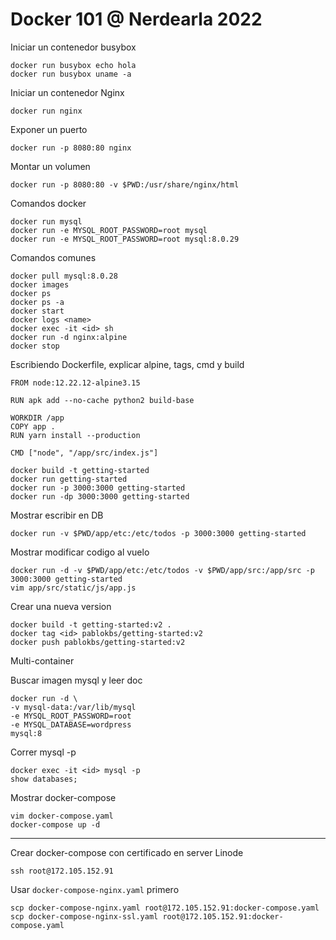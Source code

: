 # Docker 101 @ Nerdearla 2022

Iniciar un contenedor busybox

```
docker run busybox echo hola
docker run busybox uname -a
```

Iniciar un contenedor Nginx

`docker run nginx`

Exponer un puerto

`docker run -p 8080:80 nginx`

Montar un volumen

`docker run -p 8080:80 -v $PWD:/usr/share/nginx/html`

Comandos docker

```
docker run mysql
docker run -e MYSQL_ROOT_PASSWORD=root mysql
docker run -e MYSQL_ROOT_PASSWORD=root mysql:8.0.29
```

Comandos comunes

```
docker pull mysql:8.0.28
docker images
docker ps
docker ps -a
docker start 
docker logs <name>
docker exec -it <id> sh
docker run -d nginx:alpine
docker stop
```

Escribiendo Dockerfile, explicar alpine, tags, cmd y build

```
FROM node:12.22.12-alpine3.15

RUN apk add --no-cache python2 build-base

WORKDIR /app
COPY app .
RUN yarn install --production

CMD ["node", "/app/src/index.js"]
```

```
docker build -t getting-started
docker run getting-started
docker run -p 3000:3000 getting-started
docker run -dp 3000:3000 getting-started
```

Mostrar escribir en DB

```
docker run -v $PWD/app/etc:/etc/todos -p 3000:3000 getting-started
```

Mostrar modificar codigo al vuelo

```
docker run -d -v $PWD/app/etc:/etc/todos -v $PWD/app/src:/app/src -p 3000:3000 getting-started
vim app/src/static/js/app.js
```

Crear una nueva version

```
docker build -t getting-started:v2 .
docker tag <id> pablokbs/getting-started:v2
docker push pablokbs/getting-started:v2
```

Multi-container

Buscar imagen mysql y leer doc

```
docker run -d \
-v mysql-data:/var/lib/mysql
-e MYSQL_ROOT_PASSWORD=root
-e MYSQL_DATABASE=wordpress
mysql:8
```

Correr mysql -p

```
docker exec -it <id> mysql -p
show databases;
```

Mostrar docker-compose

```
vim docker-compose.yaml
docker-compose up -d
```

---

Crear docker-compose con certificado en server Linode

`ssh root@172.105.152.91`

Usar `docker-compose-nginx.yaml` primero

```
scp docker-compose-nginx.yaml root@172.105.152.91:docker-compose.yaml
scp docker-compose-nginx-ssl.yaml root@172.105.152.91:docker-compose.yaml
```





